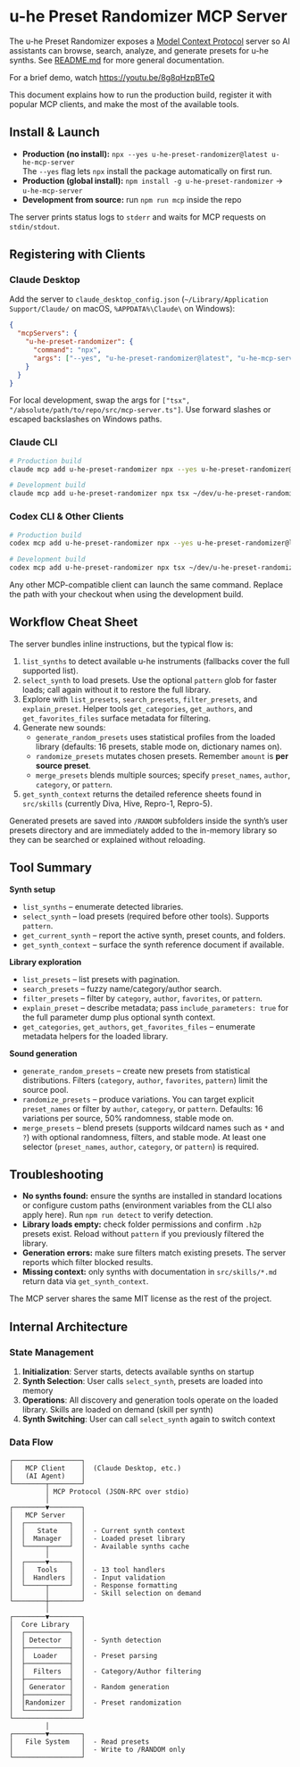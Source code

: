 # u-he Preset Randomizer MCP Server

The u-he Preset Randomizer exposes a [Model Context Protocol](https://modelcontextprotocol.io/) server so AI assistants can browse, search, analyze, and generate presets for u-he synths. See [README.md](./README.md) for more general documentation.

For a brief demo, watch https://youtu.be/8g8qHzpBTeQ

This document explains how to run the production build, register it with popular MCP clients, and make the most of the available tools.

## Install & Launch

- **Production (no install):** `npx --yes u-he-preset-randomizer@latest u-he-mcp-server`  
  The `--yes` flag lets `npx` install the package automatically on first run.
- **Production (global install):** `npm install -g u-he-preset-randomizer` → `u-he-mcp-server`
- **Development from source:** run `npm run mcp` inside the repo

The server prints status logs to `stderr` and waits for MCP requests on `stdin/stdout`.

## Registering with Clients

### Claude Desktop

Add the server to `claude_desktop_config.json` (`~/Library/Application Support/Claude/` on macOS, `%APPDATA%\Claude\` on Windows):

```json
{
  "mcpServers": {
    "u-he-preset-randomizer": {
      "command": "npx",
      "args": ["--yes", "u-he-preset-randomizer@latest", "u-he-mcp-server"]
    }
  }
}
```

For local development, swap the args for `["tsx", "/absolute/path/to/repo/src/mcp-server.ts"]`. Use forward slashes or escaped backslashes on Windows paths.

### Claude CLI

```bash
# Production build
claude mcp add u-he-preset-randomizer npx --yes u-he-preset-randomizer@latest u-he-mcp-server

# Development build
claude mcp add u-he-preset-randomizer npx tsx ~/dev/u-he-preset-randomizer/src/mcp-server.ts
```

### Codex CLI & Other Clients

```bash
# Production build
codex mcp add u-he-preset-randomizer npx --yes u-he-preset-randomizer@latest u-he-mcp-server

# Development build
codex mcp add u-he-preset-randomizer npx tsx ~/dev/u-he-preset-randomizer/src/mcp-server.ts
```

Any other MCP-compatible client can launch the same command. Replace the path with your checkout when using the development build.

## Workflow Cheat Sheet

The server bundles inline instructions, but the typical flow is:

1. `list_synths` to detect available u-he instruments (fallbacks cover the full supported list).
2. `select_synth` to load presets. Use the optional `pattern` glob for faster loads; call again without it to restore the full library.
3. Explore with `list_presets`, `search_presets`, `filter_presets`, and `explain_preset`. Helper tools `get_categories`, `get_authors`, and `get_favorites_files` surface metadata for filtering.
4. Generate new sounds:
   - `generate_random_presets` uses statistical profiles from the loaded library (defaults: 16 presets, stable mode on, dictionary names on).
   - `randomize_presets` mutates chosen presets. Remember `amount` is **per source preset**.
   - `merge_presets` blends multiple sources; specify `preset_names`, `author`, `category`, or `pattern`.
5. `get_synth_context` returns the detailed reference sheets found in `src/skills` (currently Diva, Hive, Repro-1, Repro-5).

Generated presets are saved into `/RANDOM` subfolders inside the synth’s user presets directory and are immediately added to the in-memory library so they can be searched or explained without reloading.

## Tool Summary

**Synth setup**
- `list_synths` – enumerate detected libraries.
- `select_synth` – load presets (required before other tools). Supports `pattern`.
- `get_current_synth` – report the active synth, preset counts, and folders.
- `get_synth_context` – surface the synth reference document if available.

**Library exploration**
- `list_presets` – list presets with pagination.
- `search_presets` – fuzzy name/category/author search.
- `filter_presets` – filter by `category`, `author`, `favorites`, or `pattern`.
- `explain_preset` – describe metadata; pass `include_parameters: true` for the full parameter dump plus optional synth context.
- `get_categories`, `get_authors`, `get_favorites_files` – enumerate metadata helpers for the loaded library.

**Sound generation**
- `generate_random_presets` – create new presets from statistical distributions. Filters (`category`, `author`, `favorites`, `pattern`) limit the source pool.
- `randomize_presets` – produce variations. You can target explicit `preset_names` or filter by `author`, `category`, or `pattern`. Defaults: 16 variations per source, 50% randomness, stable mode on.
- `merge_presets` – blend presets (supports wildcard names such as `*` and `?`) with optional randomness, filters, and stable mode. At least one selector (`preset_names`, `author`, `category`, or `pattern`) is required.

## Troubleshooting

- **No synths found:** ensure the synths are installed in standard locations or configure custom paths (environment variables from the CLI also apply here). Run `npm run detect` to verify detection.
- **Library loads empty:** check folder permissions and confirm `.h2p` presets exist. Reload without `pattern` if you previously filtered the library.
- **Generation errors:** make sure filters match existing presets. The server reports which filter blocked results.
- **Missing context:** only synths with documentation in `src/skills/*.md` return data via `get_synth_context`.

The MCP server shares the same MIT license as the rest of the project.

## Internal Architecture

### State Management

1. **Initialization**: Server starts, detects available synths on startup
2. **Synth Selection**: User calls `select_synth`, presets are loaded into memory
3. **Operations**: All discovery and generation tools operate on the loaded library. Skills are loaded on demand (skill per synth)
4. **Synth Switching**: User can call `select_synth` again to switch context

### Data Flow

```
┌─────────────────┐
│   MCP Client    │  (Claude Desktop, etc.)
│   (AI Agent)    │
└────────┬────────┘
         │ MCP Protocol (JSON-RPC over stdio)
         │
┌────────▼────────┐
│   MCP Server    │
│  ┌───────────┐  │
│  │   State   │  │  - Current synth context
│  │  Manager  │  │  - Loaded preset library
│  └─────┬─────┘  │  - Available synths cache
│        │        │
│  ┌─────▼─────┐  │
│  │   Tools   │  │  - 13 tool handlers
│  │  Handlers │  │  - Input validation
│  └─────┬─────┘  │  - Response formatting
│        │        │  - Skill selection on demand
└────────┼────────┘
         │
┌────────▼────────┐
│  Core Library   │
│  ┌───────────┐  │
│  │ Detector  │  │  - Synth detection
│  ├───────────┤  │
│  │  Loader   │  │  - Preset parsing
│  ├───────────┤  │
│  │  Filters  │  │  - Category/Author filtering
│  ├───────────┤  │
│  │ Generator │  │  - Random generation
│  ├───────────┤  │
│  │Randomizer │  │  - Preset randomization
│  └───────────┘  │
└─────────────────┘
         │
┌────────▼────────┐
│   File System   │  - Read presets
│                 │  - Write to /RANDOM only
└─────────────────┘
```
